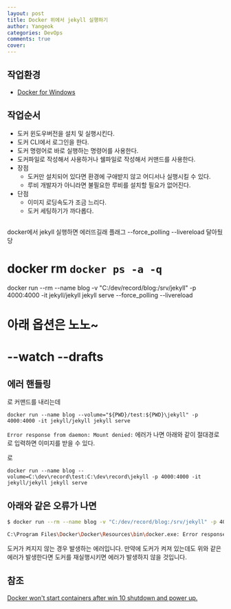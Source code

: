 ```yaml
---
layout: post
title: Docker 위에서 jekyll 실행하기
author: Yangeok
categories: DevOps
comments: true
cover:
---
```


## 작업환경

- [Docker for Windows](https://docs.docker.com/docker-for-windows/install/)

## 작업순서

- 도커 윈도우버전을 설치 및 실행시킨다.
- 도커 CLI에서 로그인을 한다.
- 도커 명령어로 바로 실행하는 명령어를 사용한다.
- 도커파일로 작성해서 사용하거나 쉘파일로 작성해서 커맨드를 사용한다.
- 장점
  - 도커만 설치되어 있다면 환경에 구애받지 않고 어디서나 실행시킬 수 있다.
  - 루비 개발자가 아니라면 불필요한 루비를 설치할 필요가 없어진다.
- 단점
  - 이미지 로딩속도가 조금 느리다.
  - 도커 세팅하기가 까다롭다.

## 

docker에서 jekyll 실행하면 에러뜨길래 플래그 --force_polling --livereload
달아뒀당

# docker rm `docker ps -a -q`

docker run --rm --name blog -v "C:/dev/record/blog:/srv/jekyll" -p 4000:4000 -it jekyll/jekyll jekyll serve --force_polling --livereload

# 아래 옵션은 노노~

# --watch --drafts

## 에러 핸들링

로 커맨드를 내리는데

`docker run --name blog --volume="${PWD}/test:${PWD}\jekyll" -p 4000:4000 -it jekyll/jekyll jekyll serve`

`Error response from daemon: Mount denied:` 에러가 나면 아래와 같이 절대경로로 입력하면 이미지를 받을 수 있다.

로

`docker run --name blog --volume=C:\dev\record\test:C:\dev\record\jekyll -p 4000:4000 -it jekyll/jekyll jekyll serve`

## 아래와 같은 오류가 나면

```sh
$ docker run --rm --name blog -v "C:/dev/record/blog:/srv/jekyll" -p 4000:4000 -it jekyll/jekyll jekyll serve --force_polling --livereload

C:\Program Files\Docker\Docker\Resources\bin\docker.exe: Error response from daemon: driver failed programming external connectivity on endpoint blog (019ddce4631aa692553c6fd7fd15cf440dfb0abf8e2938771a7cff1a8d63281b): Error starting userland proxy: mkdir /port/tcp:0.0.0.0:4000:tcp:172.17.0.2:4000: input/output error.
```

도커가 켜지지 않는 경우 발생하는 에러입니다. 만약에 도커가 켜져 있는데도 위와 같은 에러가 발생한다면 도커를 재실행시키면 에러가 발생하지 않을 것입니다.

## 참조

[Docker won't start containers after win 10 shutdown and power up.](https://github.com/docker/for-win/issues/1038)
